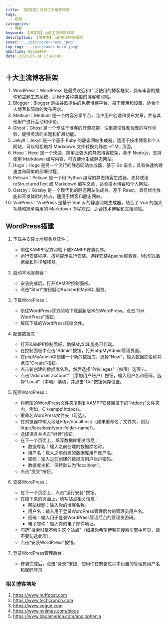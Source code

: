 ```yaml
---
title: 【博客类】当前主流博客框架
tags:
  - 框架
categories:
  - 博客
keyword: 【博客类】当前主流博客框架
description: 【博客类】当前主流博客框架
cover: '../pic/cover-hexo.jpeg'
top_img: '../pic/cover-hexo.jpeg'
abbrlink: 8ab6a499
date: 2023-05-24 17:40:00
---
```


## 十大主流博客框架

1. WordPress：WordPress 是最受欢迎和广泛使用的博客框架，具有丰富的插件和主题生态系统，适用于各种类型的博客和网站。
2. Blogger：Blogger 是由谷歌提供的免费博客平台，易于使用和设置，适合个人博客和简单的发布需求。
3. Medium：Medium 是一个内容分享平台，允许用户创建和发布文章，并与其他用户进行互动和评论。
4. Ghost：Ghost 是一个专注于博客的开源框架，注重简洁性和优雅的写作体验，提供灵活的主题和扩展功能。
5. Jekyll：Jekyll 是一个基于 Ruby 的静态网站生成器，适用于技术博客和个人网站，可以轻松地将 Markdown 文件转换为静态 HTML 页面。
6. Hexo：Hexo 是一个快速、简单且强大的静态博客框架，基于 Node.js，支持使用 Markdown 编写内容，可方便地生成静态网站。
7. Hugo：Hugo 是另一个流行的静态网站生成器，基于 Go 语言，具有快速构建速度和简单的部署过程。
8. Pelican：Pelican 是一个用 Python 编写的静态博客生成器，支持使用 reStructuredText 或 Markdown 编写文章，适合技术博客和个人网站。
9. Gatsby：Gatsby 是一个现代化的静态网站生成器，基于 React，具有优化性能和开发体验的特点，适用于博客和静态网站。
10. VuePress：VuePress 是基于 Vue.js 的静态网站生成器，结合了 Vue 的强大功能和简单易用的 Markdown 书写方式，适合技术博客和文档网站。

## WordPress搭建

1. 下载并安装本地服务器软件：

    * 前往XAMPP官方网站下载XAMPP安装程序。
    * 运行安装程序，按照提示进行安装。选择安装Apache服务器、MySQL数据库和PHP解释器。
2. 启动本地服务器：
    * 安装完成后，打开XAMPP控制面板。
    * 点击"Start"按钮启动Apache和MySQL服务。
3. 下载WordPress：
    * 前往WordPress官方网站下载最新版本的WordPress。点击"Get WordPress"按钮。
    * 解压下载的WordPress压缩文件。
4. 配置数据库：

    * 打开XAMPP控制面板，确保MySQL服务已启动。
    * 在控制面板中点击"Admin"按钮，打开phpMyAdmin管理界面。
    * 在phpMyAdmin中创建一个新的数据库，选择"New"，输入数据库名称并点击"Create"按钮。
    * 点击新创建的数据库名称，然后选择"Privileges"（权限）选项卡。
    * 点击"Add user account"（添加用户账户）按钮，输入用户名和密码，选择"Local"（本地）选项，并点击"Go"按钮保存设置。
5. 配置WordPress：

    * 将解压的WordPress文件夹复制到XAMPP安装目录下的"htdocs"文件夹内。例如，C:\xampp\htdocs\。
    * 重命名WordPress文件夹（可选）。
    * 在浏览器中输入地址http://localhost/（如果重命名了文件夹，则为http://localhost/your-folder-name/）。
    * 选择语言并点击"继续"按钮。
    * 在下一个页面上，填写数据库相关信息：
        * 数据库名：输入之前创建的数据库名称。
        * 用户名：输入之前创建的数据库用户账户名。
        * 密码：输入之前创建的数据库用户账户密码。
        * 数据库主机：保持默认为"localhost"。
    * 点击"提交"按钮。
6. 安装WordPress：

    * 在下一个页面上，点击"运行安装"按钮。
    * 在接下来的页面上，填写站点相关信息：
        * 网站标题：输入你的博客名称。
        * 用户名：输入用于登录WordPress管理后台的管理员用户名。
        * 密码：输入用于登录WordPress管理后台的管理员密码。
        * 电子邮件：输入你的电子邮件地址。
    * 勾选"搜索引擎不索引这个站点"（如果你希望博客在搜索引擎中可见，请不要勾选此项）。
    * 点击"安装WordPress"按钮。
7. 登录WordPress管理后台：

    * 安装完成后，点击"登录"按钮，使用你在安装过程中设置的管理员用户名和密码登录

### 相关博客地址

1. https://www.huffpost.com
2. https://www.techcrunch.com
3. https://www.vogue.com
4. https://www.nytimes.com/blogs
5. https://www.bbcamerica.com/anglophenia